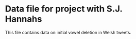 # Data file for project with S.J. Hannahs

This file contains data on initial vowel deletion in Welsh tweets.
